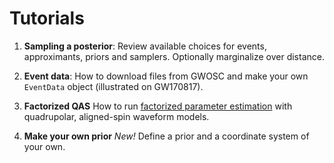 # Tutorials

1. **Sampling a posterior**: Review available choices for events, approximants, priors and samplers. Optionally marginalize over distance.

1. **Event data**: How to download files from GWOSC and make your own `EventData` object (illustrated on GW170817).

1. **Factorized QAS** How to run [factorized parameter estimation](https://arxiv.org/abs/2210.16278) with quadrupolar, aligned-spin waveform models.

1. **Make your own prior** *New!* Define a prior and a coordinate system of your own.